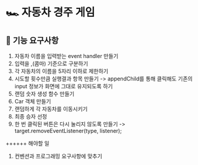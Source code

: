 # 🏎️ 자동차 경주 게임

## 🎯 기능 요구사항

1. 자동차 이름을 입력받는 event handler 만들기
2. 입력을 ,(콤마) 기준으로 구분하기
3. 각 자동차의 이름을 5자리 이하로 제한하기
4. 시도할 횟수만큼 실행결과 항목 만들기
   -> appendChild를 통해 클릭해도 기존의 input 정보가 화면에 그대로 유지되도록 하기
5. 랜덤 숫자 생성 함수 만들기
6. Car 객체 만들기
7. 랜덤하게 각 자동차를 이동시키기
8. 최종 승자 선정
9. 한 번 클릭된 버튼은 다시 눌리지 않도록 만들기
   -> target.removeEventListener(type, listener);

++++++ 해야할 일

1. 컨벤션과 프로그래밍 요구사항에 맞추기
